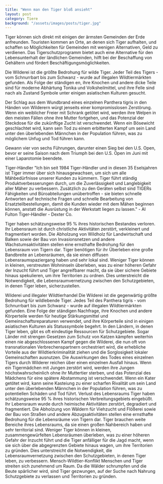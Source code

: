 ```yaml
---
title: "Wenn man den Tiger bloß ansieht"
layout: post
category: Tiere
background: "/assets/images/posts/tiger.jpg"
---
```


Tiger können sich direkt mit einigen der ärmsten Gemeinden der Erde anfreunden. Touristen kommen an Orte, an denen sich Tiger aufhalten, und schaffen so Möglichkeiten für Gemeinden mit wenigen Alternativen, Geld zu verdienen. Das Tigerschutzprogramm bietet auch eine Alternative für den Lebensunterhalt der ländlichen Gemeinden, hilft bei der Beschaffung von Gehältern und fördert Beschäftigungsmöglichkeiten.

Die Wilderei ist die größte Bedrohung für wilde Tiger. Jeder Teil des Tigers - vom Schnurrbart bis zum Schwanz - wurde auf illegalen Wildtiermärkten gefunden. Als Folge der ständigen en, ihre Knochen und andere dicke Teile sind für moderne Abhärtung Tonika und Volksheilmittel, und ihre Felle sind nach als Zustand Symbole unter einigen asiatischen Kulturen gesucht.

Der Schlag aus dem Wundbrand eines einzelnen Panthera tigris in den Händen von Wilderern würgt jenseits einer kompromisslosen Zerstörung. Wenn ein weiblicher Freier mit Schrank getötet wird, werden ihre Welpen in den meisten Fällen ohne ihre Mutter fortgehen, und das Potenzial der Steckdose für die zukünftige Zucht ist verschwendet. Wenn ein Bösewicht geschlachtet wird, kann sein Tod zu einem erbitterten Kampf um sein Land unter den überlebenden Männchen in der Population führen, was zu möglichem Unfug und Tod führen kann.

Gewann vier von sechs Führungen, darunter einen Sieg bei den U.S. Open, bevor er seine Saison nach dem Triumph bei den U.S. Open im Juni mit einer Laparotomie beendete.

Tiger-Händler "Ich bin seit 1984 Tiger-Händler und in diesen 35 Eselsjahren ist Tiger immer über sich hinausgewachsen, um sich um alle Mähbedürfnisse unserer Kunden zu kümmern. Tiger führt ständig Produktverbesserungen durch, um die Zuverlässigkeit und Langlebigkeit aller Mäher zu verbessern. Zusätzlich zu den Geräten selbst sind TIGERs Fähigkeiten und Büroabteilungen unübertroffen - sie bieten schnelle Antworten auf technische Fragen und schnelle Bearbeitung von Ersatzteilbestellungen, damit die Kunden wieder mit dem Mähen beginnen können, anstatt die Ausrüstung in der Werkstatt liegen zu lassen." - Al Fulton Tiger-Händler - Dexter Co.

Tiger haben schätzungsweise 95 % ihres historischen Bestandes verloren. Ihr Lebensraum ist durch christliche Aktivitäten zerstört, verkleinert und fragmentiert worden. Die Abholzung von Wildholz für Landwirtschaft und Balken sowie der Bau von Invasionsnetzen und andere Wachstumsaktivitäten stellen eine ernsthafte Bedrohung für den Lebensraum von Tigern dar. Tiger benötigen für ihr Überleben eine große Bandbreite an Lebensräumen, da sie einen diffusen Lebensraumspaziergang haben und sehr lokal sind. Weniger Tiger können in kleinen, verstreuten Wohninseln überleben, was zu einer höheren Gefahr der Inzucht führt und Tiger angreifbarer macht, da sie über sichere Gebiete hinaus spekulieren, um ihre Territorien zu ordnen. Dies unterstreicht die Notwendigkeit, die Lebensraumvernetzung zwischen den Schutzgebieten, in denen Tiger leben, sicherzustellen.

Wilderei und illegaler Wildtierhandel Die Wilderei ist die gegenwärtig größte Bedrohung für wildlebende Tiger. Jedes Teil des Panthera tigris - vom Schnurrbart bis zum Schwanz - wurde auf illegalen Wildtiermärkten gefunden. Eine Folge der ständigen Nachfrage, ihre Knochen und andere Körperteile werden für heutige Stärkungsmittel und Gemeinschaftsreparaturen verwendet, und ihre Körperteile sind in einigen asiatischen Kulturen als Statussymbole begehrt. In den Ländern, in denen Tiger leben, gibt es oft eindeutige Ressourcen für Schutzgebiete. Sogar Länder mit strengen Gesetzen zum Schutz von Katzen kämpfen weiterhin einen nie abgeschlossenen Kampf gegen die Wilderei, die nun oft von transnationalen Verbrechenspartnern orchestriert wird, die erhebliche Vorteile aus der Wildtierkriminalität ziehen und die Sorglosigkeit lokaler Gemeinschaften ausnutzen. Die Auswirkungen des Todes eines einzelnen Tigers durch Wilderer reichen über einen einzelnen Ausfall hinaus. Wenn ein Tigermädchen mit Jungen zerstört wird, werden ihre Jungen höchstwahrscheinlich ohne ihr Muttertier sterben, und das Potenzial des Mädchens für eine spätere Abstammung ist verschwendet. Wenn ein Kater getötet wird, kann seine Kasteiung zu einer scharfen Rivalität um sein Land unter den überlebenden Männchen in der Population führen, was zu potentiellen Schäden und Tod führt. Verlust des Lebensraums Tiger haben schätzungsweise 95 % ihres historischen Verbreitungsgebiets eingebüßt. Ihr Lebensraum wurde durch heimische Aktivitäten zerstört, degradiert und fragmentiert. Die Abholzung von Wäldern für Viehzucht und Flößerei sowie der Bau von Straßen und andere Abzugsaktivitäten stellen eine ernsthafte Bedrohung für die Lebensräume von Tigern dar. Tiger brauchen weite Bereiche ihres Lebensraums, da sie einen großen Nahbereich haben und sehr territorial sind. Weniger Tiger können in kleinen, zusammengewürfelten Lebensräumen überleben, was zu einer höheren Gefahr der Inzucht führt und die Tiger anfälliger für die Jagd macht, wenn sie sich über die abgegrenzten Gebiete hinaus wagen, um ihre Territorien zu gründen. Dies unterstreicht die Notwendigkeit, die Lebensraumvernetzung zwischen den Schutzgebieten, in denen Tiger leben, zu verbessern. Mensch-Wildtier-Konflikt Menschen und Tiger streiten sich zunehmend um Raum. Da die Wälder schrumpfen und die Beute spärlicher wird, sind Tiger gezwungen, auf der Suche nach Nahrung Schutzgebiete zu verlassen und Territorien zu gründen.
